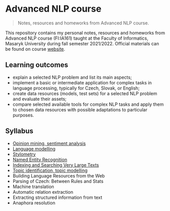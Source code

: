 # Advanced NLP course

> Notes, resources and homeworks from Advanced NLP course.

This repository contains my personal notes, resources and homeworks from Advanced NLP course (FI:IA161) taught at the Faculty of Informatics, Masaryk University during fall semester 2021/2022. Official materials can be found on course [website](https://nlp.fi.muni.cz/en/AdvancedNlpCourse).

## Learning outcomes

 - explain a selected NLP problem and list its main aspects;
 - implement a basic or intermediate application for complex tasks in language processing, typically for Czech, Slovak, or English;
 - create data resources (models, test sets) for a selected NLP problem and evaluate their assets;
 - compare selected available tools for complex NLP tasks and apply them to chosen data resources with possible adaptations to particular purposes.

## Syllabus

 - [Opinion mining, sentiment analysis](https://github.com/katarinagresova/ia161/tree/main/Opinion_mining_Sentiment_analysis) 
 - [Language modelling](https://github.com/katarinagresova/ia161/tree/main/Language_modeling)
 - [Stylometry](https://github.com/katarinagresova/ia161/tree/main/Stylometry)
 - [Named Entity Recognition](https://github.com/katarinagresova/ia161/tree/main/Named_Entity_Recognition)
 - [Indexing and Searching Very Large Texts](https://github.com/katarinagresova/ia161/tree/main/Corpus_Indexing)
 - [Topic identification, topic modelling](https://github.com/katarinagresova/ia161/tree/main/Topic_Modeling)
 - Building Language Resources from the Web
 - Parsing of Czech: Between Rules and Stats
 - Machine translation
 - Automatic relation extraction
 - Extracting structured information from text
 - Anaphora resolution
